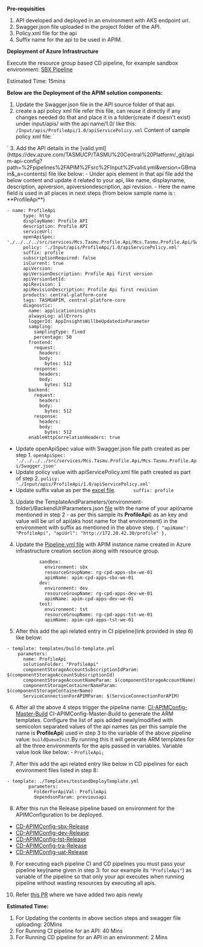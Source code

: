 **Pre-requisities**

1. API developed and deployed in an environment with AKS endpoint url.
2. Swagger.json file uploaded in the project folder of the API.
3. Policy.xml file for the api
4. Suffix name for the api to be used in APIM.

**Deployment of Azure Infrastructure**

Execute the resource group based CD pipeline, for example sandbox environment: [SBX Pipeline](https://dev.azure.com/TASMUCP/TASMU%20Central%20Platform/_build?definitionId=254)

Estimated Time: 15mins

**Below are the Deployment of the APIM solution components:**

1. Update the Swagger.json file in the API source folder of that api.
2. create a api policy xml file refer this file, can reuse it directly if any changes needed do that and place it in a folder(create if doesn't exist) under input/apis/ with the api name/1.0/ like this:
`/Input/apis/ProfileApi/1.0/apiServicePolicy.xml`
   Content of sample policy xml file:
`
<policies>
    <inbound>
        <base />
    </inbound>
    <backend>
        <base />
    </backend>
    <outbound>
        <base />
    </outbound>
    <on-error>
        <base />
    </on-error>
</policies>`
3. Add the API details in the [valid.yml](https://dev.azure.com/TASMUCP/TASMU%20Central%20Platform/_git/apim-api-config?path=%2Fpipelines%2FAPIM%2Fsrc%2FInput%2Fvalid.yml&version=GBmain&_a=contents) file like below:
-    Under apis element in that api file add the below content and update it related to your api, like name, displayname, description, apiversion, apiversiondescription, api revision.
- Here the name field is used in all places in next steps (from below sample name is : **ProfileApi**)

    
```
- name: ProfileApi
      type: http
      displayName: Profile API
      description: Profile API
      serviceUrl:
      openApiSpec: './../../../src/services/Mcs.Tasmu.Profile.Api/Mcs.Tasmu.Profile.Api/Swagger.json'
      policy: './Input/apis/ProfileApi/1.0/apiServicePolicy.xml'
      suffix: profile
      subscriptionRequired: false
      isCurrent: true
      apiVersion:
      apiVersionDescription: Profile Api first version
      apiVersionSetId:
      apiRevision: 1
      apiRevisionDescription: Profile Api first revision
      products: central-platform-core
      tags: TASMUAPIM, central-platform-core
      diagnostic:
        name: applicationinsights
        alwaysLog: allErrors
        loggerId: AppInsightsWillbeUpdatedinParameter
        sampling:
          samplingType: fixed
          percentage: 50
        frontend:
          request:
            headers:
            body:
              bytes: 512
          response:
            headers:
            body:
              bytes: 512
        backend:
          request:
            headers:
            body:
              bytes: 512
          response:
            headers:
            body:
              bytes: 512
        enableHttpCorrelationHeaders: true
```

-  Update openApiSpec value with Swagger.json file path created as per step 1.
`openApiSpec: './../../../src/services/Mcs.Tasmu.Profile.Api/Mcs.Tasmu.Profile.Api/Swagger.json'`
-   Update policy value with apiServicePolicy.xml file path created as part of step 2.
`policy: './Input/apis/ProfileApi/1.0/apiServicePolicy.xml'`
- Update suffix value as per the [excel file](https://microsofteur.sharepoint.com/:x:/r/teams/TASMUNationalPlatform-DeliveryStream-MicrosoftOnly/_layouts/15/Doc.aspx?action=edit&sourcedoc=%7B402304D9-A074-41C8-A796-CDDC69CF0B6B%7D&cid=0283f482-f352-4a80-b6e6-26baadf70389).
`      suffix: profile`

3. Update the TemplateAndParameters/(environment-folder)/BackendUrlParameters.json [file](https://dev.azure.com/TASMUCP/TASMU%20Central%20Platform/_git/platform-apis?path=%2Fpipelines%2FAPIM%2Fsrc%2FInput%2FTemplateAndParameters%2Fdev%2FBackendUrlParameters.json) with the name of your api(name mentioned in step 2 - as per this sample its **ProfileApi**) as an key and value will be url of api(aks host name for that environment) in the environment with suffix as mentioned in the above step.
`{
        "apiName": "ProfileApi",
        "apiUrl": "http://172.20.42.30/profile"
 },`

4.  Update the [Pipeline.yml file](https://dev.azure.com/TASMUCP/TASMU%20Central%20Platform/_git/platform-apis?path=%2Fpipelines%2FAPIM%2FDeployment%2FPipeline%2FTemplates%2FtestandDeployTemplate.yml&version=GBmaster&_a=contents) with APIM instance name created in Azure infrastructure creation section along with resource group.

            
```
            sandbox:
              environment: sbx
              resourceGroupName: rg-cpd-apps-sbx-we-01
              apimName: apim-cpd-apps-sbx-we-01
            dev:
              environment: dev
              resourceGroupName: rg-cpd-apps-dev-we-01
              apimName: apim-cpd-apps-dev-we-01
            test:
              environment: tst
              resourceGroupName: rg-cpd-apps-tst-we-01
              apimName: apim-cpd-apps-tst-we-01
```




5. After this add the api related entry in CI pipeline(link provided in step 6) like below:

  
```
- template: templates/build-template.yml
    parameters:
      name: ProfileApi
      solutionFolder: "ProfileApi"
      componentStorageAccountSubscriptionIdParam: $(componentStorageAccountSubscriptionId)
      componentStorageAccountNameParam: $(componentStorageAccountName)
      componentStorageContainerNameParam: $(componentStorageContainerName)
      ServiceConnectionForAPIMParam: $(ServiceConnectionForAPIM)
```



6. After all the above 4 steps trigger the pipeline name: [CI-APIMConfig-Master-Build](https://dev.azure.com/TASMUCP/TASMU%20Central%20Platform/_build?definitionId=570) CI-APIMConfig-Master-Build to generate the ARM templates. Configure the list of apis added newly/modified with semicolon separated values of the api names (as per this sample the name is **ProfileApi**) used in step 3 to the variable of the above pipeline value: `buildQueueInit`.By running this it will generate ARM templates for all the three environments for the apis passed in variables. Variable value look like below: - `ProfileApi;`


7. After this add the api related entry like below in CD pipelines for each environment files listed in step 8:

      
```
- template: ./Templates/testandDeployTemplate.yml
        parameters:
          FolderForApiVal: ProfileApi
          dependsonParam: previousapi
```

          

8. After this run the Release pipeline based on environment for the APIMConfiguration to be deployed.

- [CD-APIMConfig-sbx-Release](https://dev.azure.com/TASMUCP/TASMU%20Central%20Platform/_build?definitionId=571)
- [CD-APIMConfig-dev-Release](https://dev.azure.com/TASMUCP/TASMU%20Central%20Platform/_build?definitionId=572)
- [CD-APIMConfig-tst-Release](https://dev.azure.com/TASMUCP/TASMU%20Central%20Platform/_build?definitionId=573)
- [CD-APIMConfig-tra-Release](https://dev.azure.com/TASMUCP/TASMU%20Central%20Platform/_build?definitionId=574)
- [CD-APIMConfig-uat-Release](https://dev.azure.com/TASMUCP/TASMU%20Central%20Platform/_build?definitionId=575)

9. For executing each pipeline CI and CD pipelines you must pass your pipeline key(name given in step 3: for our example its `"ProfileApi"`) as variable of the pipeline so that only your api executes when running pipeline without wasting resources by executing all apis.


10. Refer [this PR](https://dev.azure.com/TASMUCP/TASMU%20Central%20Platform/_git/platform-apis/pullrequest/1222) where we have added two apis newly


**Estimated Time:**
1. For Updating the contents in above section steps and swagger file uploading: 20Mins
1. For Running CI pipeline for an API: 40 Mins
1. For Running CD pipeline for an API in an environment: 2 Mins

